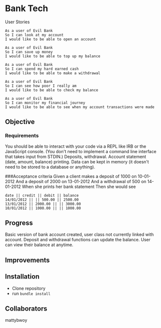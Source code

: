 # Bank Tech

User Stories

```
As a user of Evil Bank
So I can look at my account
I would like to be able to open an account

As a user of Evil Bank
So I can save up money
I would like to be able to top up my balance

As a user of Evil Bank
So I can spend my hard earned cash
I would like to be able to make a withdrawal

As a user of Evil Bank
So I can see how poor I really am
I would like to be able to check my balance

As a user of Evil Bank
So I can monitor my financial journey
I would like to be able to see when my account transactions were made

```

## Objective
### Requirements
You should be able to interact with your code via a REPL like IRB or the JavaScript console. (You don't need to implement a command line interface that takes input from STDIN.)
Deposits, withdrawal.
Account statement (date, amount, balance) printing.
Data can be kept in memory (it doesn't need to be stored to a database or anything).

###Acceptance criteria
Given a client makes a deposit of 1000 on 10-01-2012
And a deposit of 2000 on 13-01-2012
And a withdrawal of 500 on 14-01-2012
When she prints her bank statement
Then she would see

```
date || credit || debit || balance
14/01/2012 || || 500.00 || 2500.00
13/01/2012 || 2000.00 || || 3000.00
10/01/2012 || 1000.00 || || 1000.00
```
## Progress
Basic version of bank account created, user class not currently linked with account.
Deposit and withdrawal functions can update the balance. User can view their balance at anytime.

## Improvements

## Installation
- Clone repository
- run ```bundle install```



## Collaborators
mattybwoy